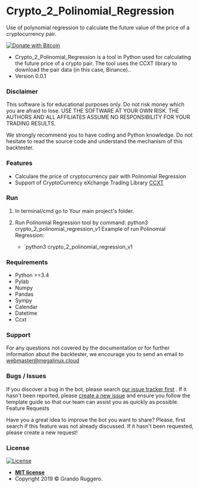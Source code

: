 # Crypto_2_Polinomial_Regression
Use of polynomial regression to calculate the future value of the price of a cryptocurrency pair.

[![Donate with Bitcoin](https://en.cryptobadges.io/badge/small/3EJZiSmqRkoZ48ae2pYbKupMYQqoQvxdxe)](https://en.cryptobadges.io/donate/3EJZiSmqRkoZ48ae2pYbKupMYQqoQvxdxe)

* Crypto_2_Polinomial_Regression is a tool in Python used for calculating the future price of a crypto pair. The tool uses the CCXT library to download the pair data (in this case, Binance)..
* Version 0.0.1

### Disclaimer ###

This software is for educational purposes only. Do not risk money which you are afraid to lose. USE THE SOFTWARE AT YOUR OWN RISK. THE AUTHORS AND ALL AFFILIATES ASSUME NO RESPONSIBILITY FOR YOUR TRADING RESULTS.

We strongly recommend you to have coding and Python knowledge. Do not hesitate to read the source code and understand the mechanism of this backtester.

### Features ###

* Calculare the price of cryptocurrency pair with Polinomial Regression
* Support of CryptoCurrency eXchange Trading Library [CCXT](https://github.com/ccxt/ccxt)

### Run ###

1. In terminal/cmd go to Your main project's folder.
2. Run Polinomial Regression tool by command: python3 crypto_2_polinomial_regression_v1
    Example of run Polinomial Regression:

    * `python3 crypto_2_polinomial_regression_v1


### Requirements ###

* Python >=3.4
* Pylab
* Numpy
* Pandas
* Sympy
* Calendar
* Datetime
* Ccxt

### Support ###

For any questions not covered by the documentation or for further information about the backtester, we encourage you to send an email to webmaster@megalinux.cloud

### Bugs / Issues ###

If you discover a bug in the bot, please search [our issue tracker first](https://github.com/Megalinux/Crypto_2_Polinomial_Regression/issues?q=is%3Aissue) . If it hasn't been reported, please [create a new issue](https://github.com/Megalinux/Crypto_2_Polinomial_Regression/issues/new) and ensure you follow the template guide so that our team can assist you as quickly as possible.
Feature Requests

Have you a great idea to improve the bot you want to share? Please, first search if this feature was not already discussed. If it hasn't been requested, please create a new request!

### License

[![License](http://img.shields.io/:license-mit-blue.svg?style=flat-square)](http://badges.mit-license.org)

- **[MIT license](http://opensource.org/licenses/mit-license.php)**
- Copyright 2019 © Grando Ruggero.
